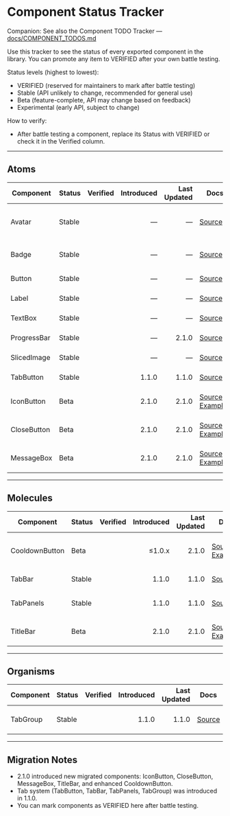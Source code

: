 # Component Status Tracker

Companion: See also the Component TODO Tracker — [docs/COMPONENT_TODOS.md](./COMPONENT_TODOS.md)

Use this tracker to see the status of every exported component in the library. You can promote any item to VERIFIED after your own battle testing.

Status levels (highest to lowest):

- VERIFIED (reserved for maintainers to mark after battle testing)
- Stable (API unlikely to change, recommended for general use)
- Beta (feature-complete, API may change based on feedback)
- Experimental (early API, subject to change)

How to verify:

- After battle testing a component, replace its Status with VERIFIED or check it in the Verified column.

---

## Atoms

| Component | Status | Verified | Introduced | Last Updated | Docs | Notes |
|---|---|---:|---:|---:|---|---|
| Avatar | Stable |  | — | — | [Source](../src/atoms/Avatar.ts) | User thumbnails; shape/size variants |
| Badge | Stable |  | — | — | [Source](../src/atoms/Badge.ts) | Counts, variants, shapes |
| Button | Stable |  | — | — | [Source](../src/atoms/Button.ts) | Unified text/icon button |
| Label | Stable |  | — | — | [Source](../src/atoms/Label.ts) | Typography component |
| TextBox | Stable |  | — | — | [Source](../src/atoms/TextBox.ts) | Input with focus/validation |
| ProgressBar | Stable |  | — | 2.1.0 | [Source](../src/atoms/ProgressBar.ts) | Absolute and percentage |
| SlicedImage | Stable |  | — | — | [Source](../src/atoms/SlicedImage.ts) | 9-slice image panel |
| TabButton | Stable |  | 1.1.0 | 1.1.0 | [Source](../src/atoms/TabButton.ts) | Part of tab system |
| IconButton | Beta |  | 2.1.0 | 2.1.0 | [Source](../src/atoms/IconButton.ts) • [Examples](./NEW_COMPONENTS.md#iconbutton) | Migrated; theming + states |
| CloseButton | Beta |  | 2.1.0 | 2.1.0 | [Source](../src/atoms/CloseButton.ts) • [Examples](./NEW_COMPONENTS.md#closebutton) | Migrated; minimalist control |
| MessageBox | Beta |  | 2.1.0 | 2.1.0 | [Source](../src/atoms/MessageBox.ts) • [Examples](./NEW_COMPONENTS.md#messagebox) | Verified; notification system |

---

## Molecules

| Component | Status | Verified | Introduced | Last Updated | Docs | Notes |
|---|---|---:|---:|---:|---|---|
| CooldownButton | Beta |  | ≤1.0.x | 2.1.0 | [Source](../src/molecules/CooldownButton.ts) • [Examples](./NEW_COMPONENTS.md#enhanced-cooldownbutton) | Rewritten, themed, size variants |
| TabBar | Stable |  | 1.1.0 | 1.1.0 | [Source](../src/molecules/TabBar.ts) | Tab navigation |
| TabPanels | Stable |  | 1.1.0 | 1.1.0 | [Source](../src/molecules/TabPanels.ts) | Tab content mounting modes |
| TitleBar | Beta |  | 2.1.0 | 2.1.0 | [Source](../src/molecules/TitleBar.ts) • [Examples](./NEW_COMPONENTS.md#titlebar) | Migrated; with CloseButton |

---

## Organisms

| Component | Status | Verified | Introduced | Last Updated | Docs | Notes |
|---|---|---:|---:|---:|---|---|
| TabGroup | Stable |  | 1.1.0 | 1.1.0 | [Source](../src/organisms/TabGroup.ts) | Complete tab system |

---

## Migration Notes

- 2.1.0 introduced new migrated components: IconButton, CloseButton, MessageBox, TitleBar, and enhanced CooldownButton.
- Tab system (TabButton, TabBar, TabPanels, TabGroup) was introduced in 1.1.0.
- You can mark components as VERIFIED here after battle testing.
